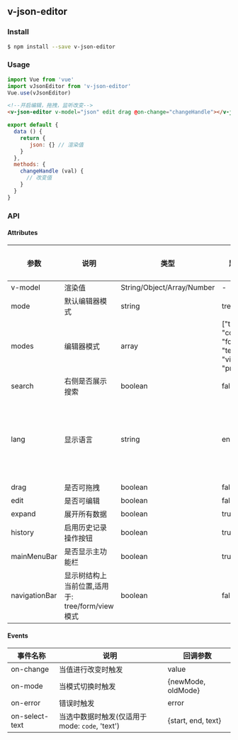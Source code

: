 ## v-json-editor

### Install

```bash
$ npm install --save v-json-editor
```

### Usage

```js
import Vue from 'vue'
import vJsonEditor from 'v-json-editor'
Vue.use(vJsonEditor)
```

```html
<!--开启编辑，拖拽，监听改变-->
<v-json-editor v-model="json" edit drag @on-change="changeHandle"></v-json-editor>
```

```js
export default {
  data () {
    return {
       json: {} // 渲染值
    }
  },
  methods: {
    changeHandle (val) {
      // 改变值
    }
  }
}
```

### API

#### Attributes

参数 | 说明 | 类型 |  默认值 | 可选值
---|---|---|---|---
v-model | 渲染值 | String/Object/Array/Number | - | -
mode | 默认编辑器模式 | string | tree | -
modes | 编辑器模式 | array | ["tree", "code", "form", "text", "view", "preview"] | -
search | 右侧是否展示搜索 | boolean | false | -
lang | 显示语言 | string | en | en, pt-BR, zh-CN, tr, ja, fr-FR
drag | 是否可拖拽 | boolean | false | -
edit | 是否可编辑 | boolean | false | -
expand | 展开所有数据 | boolean | true | -
history | 启用历史记录操作按钮 | boolean | true | -
mainMenuBar | 是否显示主功能栏 | boolean | true | -
navigationBar | 显示树结构上当前位置,适用于: tree/form/view模式 | boolean | false | -

#### Events

事件名称 | 说明 | 回调参数
---|---|---
on-change | 当值进行改变时触发 | value
on-mode | 当模式切换时触发 | {newMode, oldMode}
on-error | 错误时触发 | error
on-select-text | 当选中数据时触发(仅适用于mode: `code`, 'text') | {start, end, text}

